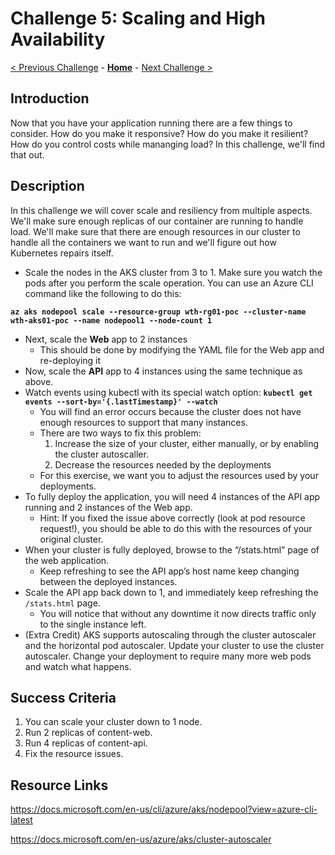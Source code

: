 # Challenge 5: Scaling and High Availability

[< Previous Challenge](./04-k8sdeployment.md) - **[Home](../README.md)** - [Next Challenge >](./06-deploymongo.md)

## Introduction

Now that you have your application running there are a few things to consider. How do you make it responsive? How do you make it resilient? How do you control costs while mananging load? In this challenge, we'll find that out.

## Description

In this challenge we will cover scale and resiliency from multiple aspects. We'll make sure enough replicas of our container are running to handle load. We'll make sure that there are enough resources in our cluster to handle all the containers we want to run and we'll figure out how Kubernetes repairs itself.

- Scale the nodes in the AKS cluster from 3 to 1.  Make sure you watch the pods after you perform the scale operation.  You can use an Azure CLI command like the following to do this: 

**`az aks nodepool scale --resource-group wth-rg01-poc --cluster-name wth-aks01-poc --name nodepool1 --node-count 1`**

- Next, scale the **Web** app to 2 instances
	- This should be done by modifying the YAML file for the Web app and re-deploying it 
- Now, scale the **API** app to 4 instances using the same technique as above.  
- Watch events using kubectl with its special watch option:  **`kubectl get events --sort-by='{.lastTimestamp}' --watch`**
  - You will find an error occurs because the cluster does not have enough resources to support that many instances.
  - There are two ways to fix this problem: 
    1. Increase the size of your cluster, either manually, or by enabling the cluster autoscaller.
    2. Decrease the resources needed by the deployments
  - For this exercise, we want you to adjust the resources used by your deployments.
- To fully deploy the application, you will need 4 instances of the API app running and 2 instances of the Web app. 
	- Hint: If you fixed the issue above correctly (look at pod resource request!), you should be able to do this with the resources of your original cluster.
- When your cluster is fully deployed, browse to the “/stats.html” page of the web application.
	- Keep refreshing to see the API app’s host name keep changing between the deployed instances.
- Scale the API app back down to 1, and immediately keep refreshing the `/stats.html` page.
	- You will notice that without any downtime it now directs traffic only to the single instance left.
- (Extra Credit) AKS supports autoscaling through the cluster autoscaler and the horizontal pod autoscaler.  Update your cluster to use the cluster autoscaler.  Change your deployment to require many more web pods and watch what happens.

## Success Criteria

1. You can scale your cluster down to 1 node.
1. Run 2 replicas of content-web.
1. Run 4 replicas of content-api.
1. Fix the resource issues.

## Resource Links

https://docs.microsoft.com/en-us/cli/azure/aks/nodepool?view=azure-cli-latest

https://docs.microsoft.com/en-us/azure/aks/cluster-autoscaler